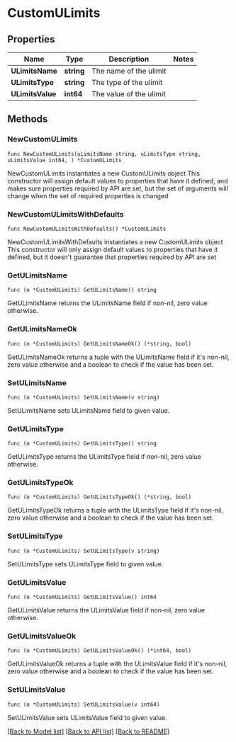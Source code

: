 # CustomULimits

## Properties

Name | Type | Description | Notes
------------ | ------------- | ------------- | -------------
**ULimitsName** | **string** | The name of the ulimit | 
**ULimitsType** | **string** | The type of the ulimit | 
**ULimitsValue** | **int64** | The value of the ulimit | 

## Methods

### NewCustomULimits

`func NewCustomULimits(uLimitsName string, uLimitsType string, uLimitsValue int64, ) *CustomULimits`

NewCustomULimits instantiates a new CustomULimits object
This constructor will assign default values to properties that have it defined,
and makes sure properties required by API are set, but the set of arguments
will change when the set of required properties is changed

### NewCustomULimitsWithDefaults

`func NewCustomULimitsWithDefaults() *CustomULimits`

NewCustomULimitsWithDefaults instantiates a new CustomULimits object
This constructor will only assign default values to properties that have it defined,
but it doesn't guarantee that properties required by API are set

### GetULimitsName

`func (o *CustomULimits) GetULimitsName() string`

GetULimitsName returns the ULimitsName field if non-nil, zero value otherwise.

### GetULimitsNameOk

`func (o *CustomULimits) GetULimitsNameOk() (*string, bool)`

GetULimitsNameOk returns a tuple with the ULimitsName field if it's non-nil, zero value otherwise
and a boolean to check if the value has been set.

### SetULimitsName

`func (o *CustomULimits) SetULimitsName(v string)`

SetULimitsName sets ULimitsName field to given value.


### GetULimitsType

`func (o *CustomULimits) GetULimitsType() string`

GetULimitsType returns the ULimitsType field if non-nil, zero value otherwise.

### GetULimitsTypeOk

`func (o *CustomULimits) GetULimitsTypeOk() (*string, bool)`

GetULimitsTypeOk returns a tuple with the ULimitsType field if it's non-nil, zero value otherwise
and a boolean to check if the value has been set.

### SetULimitsType

`func (o *CustomULimits) SetULimitsType(v string)`

SetULimitsType sets ULimitsType field to given value.


### GetULimitsValue

`func (o *CustomULimits) GetULimitsValue() int64`

GetULimitsValue returns the ULimitsValue field if non-nil, zero value otherwise.

### GetULimitsValueOk

`func (o *CustomULimits) GetULimitsValueOk() (*int64, bool)`

GetULimitsValueOk returns a tuple with the ULimitsValue field if it's non-nil, zero value otherwise
and a boolean to check if the value has been set.

### SetULimitsValue

`func (o *CustomULimits) SetULimitsValue(v int64)`

SetULimitsValue sets ULimitsValue field to given value.



[[Back to Model list]](../README.md#documentation-for-models) [[Back to API list]](../README.md#documentation-for-api-endpoints) [[Back to README]](../README.md)


